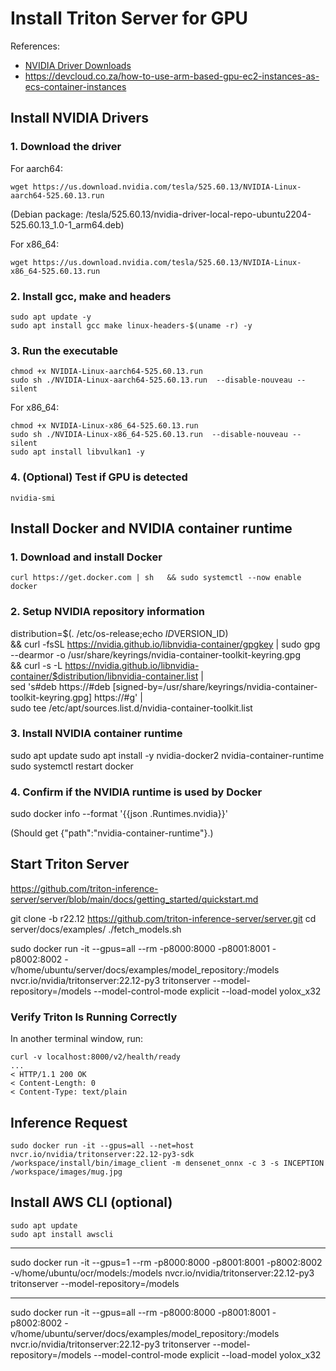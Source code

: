 # Install Triton Server for GPU

References:

- [NVIDIA Driver Downloads](https://www.nvidia.com/Download/Find.aspx)
- https://devcloud.co.za/how-to-use-arm-based-gpu-ec2-instances-as-ecs-container-instances

## Install NVIDIA Drivers

### 1. Download the driver

For aarch64:

```
wget https://us.download.nvidia.com/tesla/525.60.13/NVIDIA-Linux-aarch64-525.60.13.run
```

(Debian package: /tesla/525.60.13/nvidia-driver-local-repo-ubuntu2204-525.60.13_1.0-1_arm64.deb)
   
                                   
For x86_64:

```
wget https://us.download.nvidia.com/tesla/525.60.13/NVIDIA-Linux-x86_64-525.60.13.run
```

### 2. Install gcc, make and headers

```
sudo apt update -y
sudo apt install gcc make linux-headers-$(uname -r) -y
```

### 3. Run the executable

```
chmod +x NVIDIA-Linux-aarch64-525.60.13.run
sudo sh ./NVIDIA-Linux-aarch64-525.60.13.run  --disable-nouveau --silent
```

For x86_64:

```
chmod +x NVIDIA-Linux-x86_64-525.60.13.run
sudo sh ./NVIDIA-Linux-x86_64-525.60.13.run  --disable-nouveau --silent
sudo apt install libvulkan1 -y
```

### 4. (Optional) Test if GPU is detected

```
nvidia-smi
```

## Install Docker and NVIDIA container runtime

### 1. Download and install Docker

```
curl https://get.docker.com | sh   && sudo systemctl --now enable docker
```

### 2. Setup NVIDIA repository information

distribution=$(. /etc/os-release;echo $ID$VERSION_ID) \
   && curl -fsSL https://nvidia.github.io/libnvidia-container/gpgkey | sudo gpg --dearmor -o /usr/share/keyrings/nvidia-container-toolkit-keyring.gpg \
   && curl -s -L https://nvidia.github.io/libnvidia-container/$distribution/libnvidia-container.list | \
         sed 's#deb https://#deb [signed-by=/usr/share/keyrings/nvidia-container-toolkit-keyring.gpg] https://#g' | \
         sudo tee /etc/apt/sources.list.d/nvidia-container-toolkit.list

### 3. Install NVIDIA container runtime

sudo apt update
sudo apt install -y nvidia-docker2 nvidia-container-runtime
sudo systemctl restart docker

### 4. Confirm if the NVIDIA runtime is used by Docker

sudo docker info --format '{{json .Runtimes.nvidia}}'

(Should get {"path":"nvidia-container-runtime"}.)

## Start Triton Server

https://github.com/triton-inference-server/server/blob/main/docs/getting_started/quickstart.md


git clone -b r22.12 https://github.com/triton-inference-server/server.git
cd server/docs/examples/
./fetch_models.sh

sudo docker run -it --gpus=all --rm -p8000:8000 -p8001:8001 -p8002:8002 -v/home/ubuntu/server/docs/examples/model_repository:/models nvcr.io/nvidia/tritonserver:22.12-py3 tritonserver --model-repository=/models --model-control-mode explicit --load-model yolox_x32

### Verify Triton Is Running Correctly

In another terminal window, run:

```
curl -v localhost:8000/v2/health/ready
...
< HTTP/1.1 200 OK
< Content-Length: 0
< Content-Type: text/plain
```

## Inference Request

```
sudo docker run -it --gpus=all --net=host nvcr.io/nvidia/tritonserver:22.12-py3-sdk
/workspace/install/bin/image_client -m densenet_onnx -c 3 -s INCEPTION /workspace/images/mug.jpg
```

## Install AWS CLI (optional)

```
sudo apt update
sudo apt install awscli
```



-----

sudo docker run -it --gpus=1 --rm -p8000:8000 -p8001:8001 -p8002:8002 -v/home/ubuntu/ocr/models:/models nvcr.io/nvidia/tritonserver:22.12-py3 tritonserver --model-repository=/models



----

sudo docker run -it --gpus=all --rm -p8000:8000 -p8001:8001 -p8002:8002 -v/home/ubuntu/server/docs/examples/model_repository:/models nvcr.io/nvidia/tritonserver:22.12-py3 tritonserver --model-repository=/models --model-control-mode explicit --load-model yolox_x32
